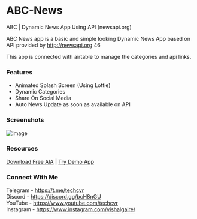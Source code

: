 # ABC-News
ABC | Dynamic News App Using API (newsapi.org)

ABC News app is a basic and simple looking Dynamic News App based on API provided by http://newsapi.org 46

This app is connected with airtable to manage the categories and api links.

### Features
<ul><li>Animated Splash Screen (Using Lottie)</li><li>Dynamic Categories</li><li>Share On Social Media</li><li>Auto News Update as soon as available on API</li></ul>

### Screenshots
![image](https://user-images.githubusercontent.com/55651803/111733158-47285280-889d-11eb-9fcf-32cd6728bdc4.png)

### Resources
<a href="https://cdn.discordapp.com/attachments/605374585801801728/610917343505416233/News.aia">Download Free AIA</a> | <a href="https://cdn.discordapp.com/attachments/605374585801801728/629595135348572160/News.apk">Try Demo App</a>

### Connect With Me
Telegram - https://t.me/techcvr <br>
Discord - https://discord.gg/bcH8nGU <br>
YouTube - https://www.youtube.com/techcvr <br>
Instagram - https://www.instagram.com/vishalgaire/
